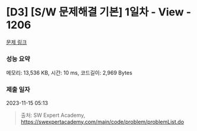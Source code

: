 # [D3] [S/W 문제해결 기본] 1일차 - View - 1206 

[문제 링크](https://swexpertacademy.com/main/code/problem/problemDetail.do?contestProbId=AV134DPqAA8CFAYh) 

### 성능 요약

메모리: 13,536 KB, 시간: 10 ms, 코드길이: 2,969 Bytes

### 제출 일자

2023-11-15 05:13



> 출처: SW Expert Academy, https://swexpertacademy.com/main/code/problem/problemList.do